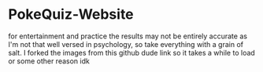 # PokeQuiz-Website
for entertainment and practice
the results may not be entirely accurate as I'm not that well versed in psychology, so take everything with a grain of salt.
I forked the images from this github dude link so it takes a while to load or some other reason idk

